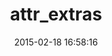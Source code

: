 ---
layout: post
title:  "attr_extras"
repo:   "barsoom/attr_extras"
date:   2015-02-18 16:58:16
gemurl: https://github.com/barsoom/attr_extras
---